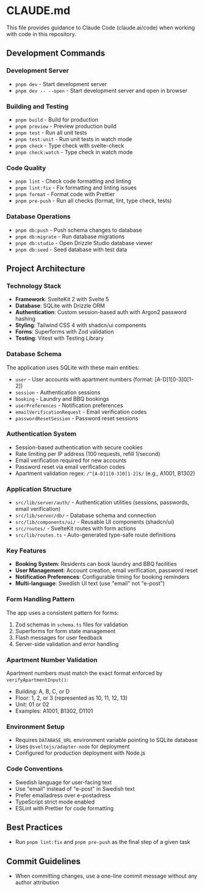 # CLAUDE.md

This file provides guidance to Claude Code (claude.ai/code) when working with code in this repository.

## Development Commands

### Development Server

- `pnpm dev` - Start development server
- `pnpm dev -- --open` - Start development server and open in browser

### Building and Testing

- `pnpm build` - Build for production
- `pnpm preview` - Preview production build
- `pnpm test` - Run all unit tests
- `pnpm test:unit` - Run unit tests in watch mode
- `pnpm check` - Type check with svelte-check
- `pnpm check:watch` - Type check in watch mode

### Code Quality

- `pnpm lint` - Check code formatting and linting
- `pnpm lint:fix` - Fix formatting and linting issues
- `pnpm format` - Format code with Prettier
- `pnpm pre-push` - Run all checks (format, lint, type check, tests)

### Database Operations

- `pnpm db:push` - Push schema changes to database
- `pnpm db:migrate` - Run database migrations
- `pnpm db:studio` - Open Drizzle Studio database viewer
- `pnpm db:seed` - Seed database with test data

## Project Architecture

### Technology Stack

- **Framework**: SvelteKit 2 with Svelte 5
- **Database**: SQLite with Drizzle ORM
- **Authentication**: Custom session-based auth with Argon2 password hashing
- **Styling**: Tailwind CSS 4 with shadcn/ui components
- **Forms**: Superforms with Zod validation
- **Testing**: Vitest with Testing Library

### Database Schema

The application uses SQLite with these main entities:

- `user` - User accounts with apartment numbers (format: [A-D]1[0-3]0[1-2])
- `session` - Authentication sessions
- `booking` - Laundry and BBQ bookings
- `userPreferences` - Notification preferences
- `emailVerificationRequest` - Email verification codes
- `passwordResetSession` - Password reset sessions

### Authentication System

- Session-based authentication with secure cookies
- Rate limiting per IP address (100 requests, refill 1/second)
- Email verification required for new accounts
- Password reset via email verification codes
- Apartment validation regex: `/^[A-D]1[0-3]0[1-2]$/` (e.g., A1001, B1302)

### Application Structure

- `src/lib/server/auth/` - Authentication utilities (sessions, passwords, email verification)
- `src/lib/server/db/` - Database schema and connection
- `src/lib/components/ui/` - Reusable UI components (shadcn/ui)
- `src/routes/` - SvelteKit routes with form actions
- `src/lib/routes.ts` - Auto-generated type-safe route definitions

### Key Features

- **Booking System**: Residents can book laundry and BBQ facilities
- **User Management**: Account creation, email verification, password reset
- **Notification Preferences**: Configurable timing for booking reminders
- **Multi-language**: Swedish UI text (use "email" not "e-post")

### Form Handling Pattern

The app uses a consistent pattern for forms:

1. Zod schemas in `schema.ts` files for validation
2. Superforms for form state management
3. Flash messages for user feedback
4. Server-side validation and error handling

### Apartment Number Validation

Apartment numbers must match the exact format enforced by `verifyApartmentInput()`:

- Building: A, B, C, or D
- Floor: 1, 2, or 3 (represented as 10, 11, 12, 13)
- Unit: 01 or 02
- Examples: A1001, B1302, D1101

### Environment Setup

- Requires `DATABASE_URL` environment variable pointing to SQLite database
- Uses `@sveltejs/adapter-node` for deployment
- Configured for production deployment with Node.js

### Code Conventions

- Swedish language for user-facing text
- Use "email" instead of "e-post" in Swedish text
- Prefer emailadress over e-postadress
- TypeScript strict mode enabled
- ESLint with Prettier for code formatting

## Best Practices

- Run `pnpm lint:fix` and `pnpm pre-push` as the final step of a given task

## Commit Guidelines

- When committing changes, use a one-line commit message without any author attribution